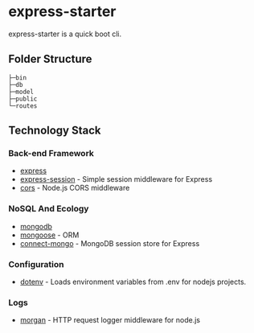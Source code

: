 # express-starter

express-starter is a quick boot cli.

## Folder Structure

```
├─bin
├─db
├─model
├─public
└─routes
```

## Technology Stack

### Back-end Framework

- [express](https://github.com/expressjs/express)
- [express-session](https://github.com/expressjs/session) - Simple session middleware for Express
- [cors](https://github.com/expressjs/cors) - Node.js CORS middleware

### NoSQL And Ecology

- [mongodb](https://github.com/mongodb/mongo)
- [mongoose](https://github.com/Automattic/mongoose) - ORM
- [connect-mongo](https://github.com/jdesboeufs/connect-mongo) - MongoDB session store for Express

### Configuration

- [dotenv](https://github.com/motdotla/dotenv) - Loads environment variables from .env for nodejs projects.

### Logs

- [morgan](https://github.com/expressjs/morgan) - HTTP request logger middleware for node.js

